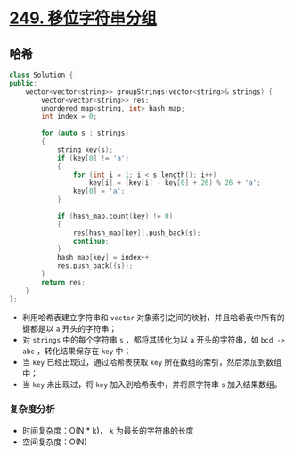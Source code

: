 # [249. 移位字符串分组](https://leetcode-cn.com/problems/group-shifted-strings/)

## 哈希

```cpp
class Solution {
public:
    vector<vector<string>> groupStrings(vector<string>& strings) {
        vector<vector<string>> res;
        unordered_map<string, int> hash_map;
        int index = 0;
        
        for (auto s : strings)
        {
            string key(s);
            if (key[0] != 'a')
            {
                for (int i = 1; i < s.length(); i++)
                    key[i] = (key[i] - key[0] + 26) % 26 + 'a';
                key[0] = 'a';
            }
            
            if (hash_map.count(key) != 0)
            {
                res[hash_map[key]].push_back(s);
                continue;
            }
            hash_map[key] = index++;
            res.push_back({s});
        }
        return res;
    }
};
```

- 利用哈希表建立字符串和 `vector` 对象索引之间的映射，并且哈希表中所有的键都是以 `a` 开头的字符串；
- 对 `strings` 中的每个字符串 `s` ，都将其转化为以 `a` 开头的字符串，如 `bcd -> abc` ，转化结果保存在 `key` 中；
- 当 `key` 已经出现过，通过哈希表获取 `key` 所在数组的索引，然后添加到数组中；
- 当 `key` 未出现过，将 `key` 加入到哈希表中，并将原字符串 `s` 加入结果数组。

### 复杂度分析

- 时间复杂度：O(N * k)， `k` 为最长的字符串的长度
- 空间复杂度：O(N)

